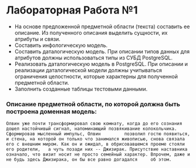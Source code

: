 # Лабораторная Работа №1
 * На основе предложенной предметной области (текста) составить ее описание. Из полученного описания выделить сущности, их атрибуты и связи.
 * Составить инфологическую модель.
 * Составить даталогическую модель. При описании типов данных для атрибутов должны использоваться типы из СУБД PostgreSQL.
 * Реализовать даталогическую модель в PostgreSQL. При описании и реализации даталогической модели должны учитываться ограничения целостности, которые характерны для полученной предметной области.
 * Заполнить созданные таблицы тестовыми данными.
 
 ### Описание предметной области, по которой должна быть построена доменная модель:

  ```
  Олвин уже почти трансформировал свою комнату, когда до его сознания дошел настойчивый сигнал, напоминающий позвякивание колокольчика. Сформировав мысленный импульс, Олвин         позволил гостю появиться, и стена, на которой он только что занимался живописью, снова связала его с внешним миром. Как он и ожидал, в обрисовавшемся проеме стояли его родители,   а чуть позади них -- Джизирак. Присутствие наставника означало, что визит носит не просто семейный характер. Впрочем, даже и не будь здесь Джизирака, он бы все равно догадался     об этом. 
  ```
